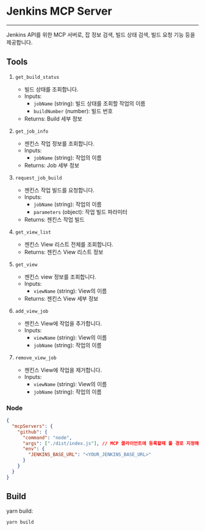 # Jenkins MCP Server

---

Jenkins API를 위한 MCP 서버로, 잡 정보 검색, 빌드 상태 검색, 빌드 요청 기능 등을 제공합니다.

## Tools

1. `get_build_status`

   - 빌드 상태를 조회합니다.
   - Inputs:
     - `jobName` (string): 빌드 상태를 조회할 작업의 이름
     - `buildNumber` (number): 빌드 번호
   - Returns: Build 세부 정보

2. `get_job_info`

   - 젠킨스 작업 정보를 조회합니다.
   - Inputs:
     - `jobName` (string): 작업의 이름
   - Returns: Job 세부 정보

3. `request_job_build`

   - 젠킨스 작업 빌드를 요청합니다.
   - Inputs:
     - `jobName` (string): 작업의 이름
     - `parameters` (object): 작업 빌드 파라미터
   - Returns: 젠킨스 작업 빌드

4. `get_view_list`

   - 젠킨스 View 리스트 전체를 조회합니다.
   - Returns: 젠킨스 View 리스트 정보

5. `get_view`

   - 젠킨스 view 정보를 조회합니다.
   - Inputs:
     - `viewName` (string): View의 이름
   - Returns: 젠킨스 View 세부 정보

6. `add_view_job`

   - 젠킨스 View에 작업을 추가합니다.
   - Inputs:
     - `viewName` (string): View의 이름
     - `jobName` (string): 작업의 이름

7. `remove_view_job`

   - 젠킨스 View에 작업을 제거합니다.
   - Inputs:
     - `viewName` (string): View의 이름
     - `jobName` (string): 작업의 이름

### Node

```json
{
  "mcpServers": {
    "github": {
      "command": "node",
      "args": ["./dist/index.js"], // MCP 클라이언트에 등록할때 풀 경로 지정해야함
      "env": {
        "JENKINS_BASE_URL": "<YOUR_JENKINS_BASE_URL>"
      }
    }
  }
}
```

## Build

yarn build:

```bash
yarn build
```
